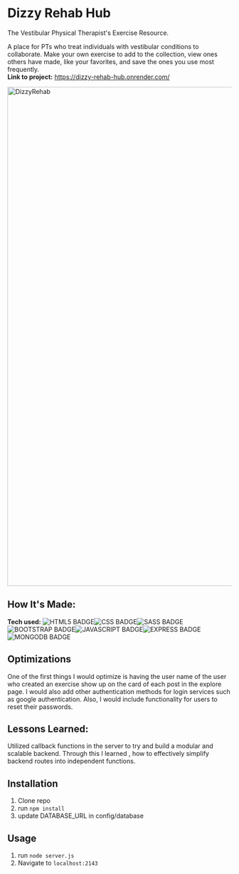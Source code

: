 # Dizzy Rehab Hub
The Vestibular Physical Therapist's Exercise Resource.

A place for PTs who treat individuals with vestibular conditions to collaborate. Make your own exercise to add to the collection, view ones others have made, like your favorites, and save the ones you use most frequently. <br>
**Link to project:** https://dizzy-rehab-hub.onrender.com/

<img width="1122" alt="DizzyRehab" src="https://github.com/Ali-Herrera/dizzyRehab/assets/122916748/fb457fa5-d5f3-427f-97e5-e0dd3c8f10a1">

## How It's Made:

**Tech used:** ![HTML5 BADGE](https://img.shields.io/static/v1?label=|&message=HTML5&color=23555f&style=plastic&logo=html5)![CSS BADGE](https://img.shields.io/static/v1?label=|&message=CSS3&color=285f65&style=plastic&logo=css3)![SASS BADGE](https://img.shields.io/static/v1?label=|&message=SASS&color=2b625f&style=plastic&logo=sass)![BOOTSTRAP BADGE](https://img.shields.io/static/v1?label=|&message=BOOTSTRAP&color=316c5e&style=plastic&logo=bootstrap)![JAVASCRIPT BADGE](https://img.shields.io/static/v1?label=|&message=JAVASCRIPT&color=3c7f5d&style=plastic&logo=javascript)![EXPRESS BADGE](https://img.shields.io/static/v1?label=|&message=EXPRESS&color=bbb111&style=plastic&logo=express)![MONGODB BADGE](https://img.shields.io/static/v1?label=|&message=MONGO-DB&color=cdd148&style=plastic&logo=mongodb)


## Optimizations
One of the first things I would optimize is having the user name of the user who created an exercise show up on the card of each post in the explore page. I would also add other authentication methods for login services such as google authentication. Also, I would include functionality for users to reset their passwords.  



## Lessons Learned:

Utilized callback functions in the server to try and build a modular and scalable backend. Through this I learned , how to effectively simplify backend routes into independent functions.

## Installation

1. Clone repo
2. run `npm install`
3. update DATABASE_URL in config/database

## Usage

1. run `node server.js`
2. Navigate to `localhost:2143`
